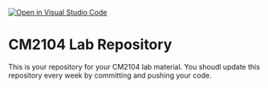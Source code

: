 [![Open in Visual Studio Code](https://classroom.github.com/assets/open-in-vscode-2e0aaae1b6195c2367325f4f02e2d04e9abb55f0b24a779b69b11b9e10269abc.svg)](https://classroom.github.com/online_ide?assignment_repo_id=15957372&assignment_repo_type=AssignmentRepo)
# CM2104 Lab Repository
This is your repository for your CM2104 lab material. You shoudl update this repository every week by committing and pushing your code.
